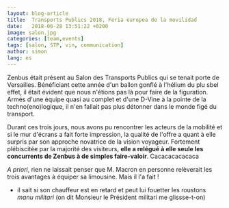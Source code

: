 ```yaml
---
layout: blog-article
title:  Transports Publics 2018, Feria europea de la movilidad
date:   2018-06-28 13:51:22 +0200
image: salon.jpg
categories: [team,events]
tags: [salon, STP, vin, communication]
author: simon
lang: es
---
```

Zenbus était présent au Salon des Transports Publics qui se tenait porte de Versailles. Bénéficiant cette année d'un ballon gonflé à l'hélium du plu sbel effet, il était évident que nous n'étions pas là pour faire de la figuration. Armés d'une équipe quasi au complet et d'une D-Vine à la pointe de la techno(eno)logique, il n'en fallait pas plus détonner dans le monde figé du transport.

Durant ces trois jours, nous avons pu rencontrer les acteurs de la mobilité et si le mur d'écrans a fait forte impression, la qualité de l'offre a quant à elle surpris par son approche novatrice de la vision voyageur. Fortement plébiscitée par la majorité des visiteurs, **elle a relégué à elle seule les concurrents de Zenbus à de simples faire-valoir**. Cacacacacacaca

*A priori*, rien ne laissait penser que M. Macron en personne relèverait les trois avantages à équiper sa limousine. Mais il l'a fait !

*   il sait si son chauffeur est en retard et peut lui fouetter les roustons *manu militari* (on dit Monsieur le Président militari me glissse-t-on)